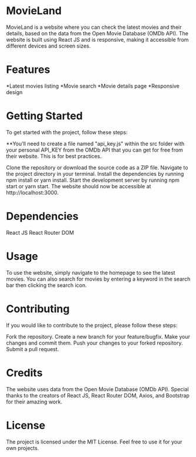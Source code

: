 # MovieLand
MovieLand is a website where you can check the latest movies and their details, based on the data from the Open Movie Database (OMDb API). The website is built using React JS and is responsive, making it accessible from different devices and screen sizes.

# Features
*Latest movies listing
*Movie search
*Movie details page
*Responsive design

# Getting Started
To get started with the project, follow these steps:

**You'll need to create a file named "api_key.js" within the src folder with your personal API_KEY from the OMDb API that you can get for free from their website. This is for best practices.

Clone the repository or download the source code as a ZIP file.
Navigate to the project directory in your terminal.
Install the dependencies by running npm install or yarn install.
Start the development server by running npm start or yarn start.
The website should now be accessible at http://localhost:3000.

# Dependencies
React JS
React Router DOM

# Usage
To use the website, simply navigate to the homepage to see the latest movies. You can also search for movies by entering a keyword in the search bar then clicking the search icon.

# Contributing
If you would like to contribute to the project, please follow these steps:

Fork the repository.
Create a new branch for your feature/bugfix.
Make your changes and commit them.
Push your changes to your forked repository.
Submit a pull request.

# Credits
The website uses data from the Open Movie Database (OMDb API). Special thanks to the creators of React JS, React Router DOM, Axios, and Bootstrap for their amazing work.

# License
The project is licensed under the MIT License. Feel free to use it for your own projects.
